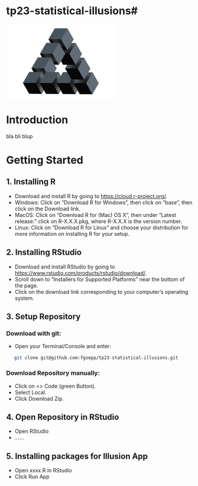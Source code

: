 # tp23-statistical-illusions# 
[<img src="https://github.com/fgoepp/tp23-statistical-illusions/raw/new_readme_getstarted/main_app/www/illusion.jpeg" width="300" height="200"/>](https://github.com/fgoepp/tp23-statistical-illusions)


# Introduction
bla bli blup
# Getting Started

## 1. Installing R

- Download and install R by going to https://cloud.r-project.org/.
- Windows: Click on “Download R for Windows”, then click on “base”, then click on the Download link.
- MacOS: Click on “Download R for (Mac) OS X”, then under “Latest release:” click on R-X.X.X.pkg, where R-X.X.X is the version number.
- Linux: Click on “Download R for Linux” and choose your distribution for more information on installing R for your setup.
  
## 2. Installing RStudio

- Download and install RStudio by going to https://www.rstudio.com/products/rstudio/download/.
- Scroll down to “Installers for Supported Platforms” near the bottom of the page.
- Click on the download link corresponding to your computer’s operating system.

## 3. Setup Repository 

### Download with git:
- Open your Terminal/Console and enter:
```sh
   git clone git@github.com:fgoepp/tp23-statistical-illusions.git
```

### Download Repository manually:
- Click on <> Code (green Button).
- Select Local.
- Click Download Zip.

## 4. Open Repository in RStudio
- Open RStudio
- ......
## 5. Installing packages for Illusion App
- Open xxxx.R in RStudio
- Click Run App


